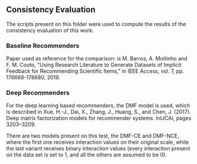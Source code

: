 ## Consistency Evaluation
The scripts present on this folder were used to compute the results of the consistency evaluation of this work.

### Baseline Recommenders
Paper used as reference for the comparison: is M. Barros, A. Moitinho and F. M. Couto, "Using Research Literature to Generate Datasets of Implicit Feedback for Recommending Scientific Items," in IEEE Access, vol. 7, pp. 176668-176680, 2019.

### Deep Recommenders
For the deep learning based recommenders, the DMF model is used, which is described in Xue, H.-J., Dai, X., Zhang, J., Huang, S., and Chen, J. (2017). Deep matrix factorization models for recommender systems. InIJCAI, pages 3203–3209.

There are two models present on this test, the DMF-CE and DMF-NCE, where the first one receives interaction values on their original scale, while the last variant receives binary interaction values (every interaction present on the data set is set to 1, and all the others are assumed to be 0). 
